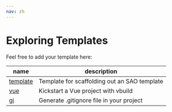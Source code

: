 ```yaml
---
nav: zh
---
```


# Exploring Templates

Feel free to add your template here:

|name|description|
|---|---|
|[template](https://github.com/egoist/template-template)|Template for scaffolding out an SAO template|
|[vue](https://github.com/egoist/template-vue)|Kickstart a Vue project with vbuild|
|[gi](https://github.com/egoist/template-gi)|Generate .gitignore file in your project|
